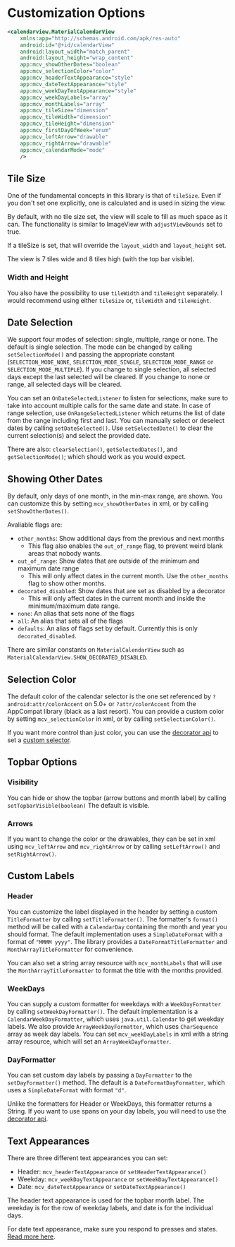 Customization Options
=====================

```xml
<calendarview.MaterialCalendarView
    xmlns:app="http://schemas.android.com/apk/res-auto"
    android:id="@+id/calendarView"
    android:layout_width="match_parent"
    android:layout_height="wrap_content"
    app:mcv_showOtherDates="boolean"
    app:mcv_selectionColor="color"
    app:mcv_headerTextAppearance="style"
    app:mcv_dateTextAppearance="style"
    app:mcv_weekDayTextAppearance="style"
    app:mcv_weekDayLabels="array"
    app:mcv_monthLabels="array"
    app:mcv_tileSize="dimension"
    app:mcv_tileWidth="dimension"
    app:mcv_tileHeight="dimension"
    app:mcv_firstDayOfWeek="enum"
    app:mcv_leftArrow="drawable"
    app:mcv_rightArrow="drawable"
    app:mcv_calendarMode="mode"
    />
```

## Tile Size

One of the fundamental concepts in this library is that of `tileSize`.
Even if you don't set one explicitly, one is calculated and is used in sizing the view.

By default, with no tile size set, the view will scale to fill as much space as it can.
The functionality is similar to ImageView with `adjustViewBounds` set to true.

If a tileSize is set, that will override the `layout_width` and `layout_height` set.

The view is 7 tiles wide and 8 tiles high (with the top bar visible).

### Width and Height

You also have the possibility to use `tileWidth` and `tileHeight` separately. I would recommend using either `tileSize` or, `tileWidth` and `tileHeight`.


## Date Selection

We support four modes of selection: single, multiple, range or none. The default is single selection.
The mode can be changed by calling `setSelectionMode()` and passing the appropriate constant (`SELECTION_MODE_NONE`, `SELECTION_MODE_SINGLE`, `SELECTION_MODE_RANGE` or `SELECTION_MODE_MULTIPLE`).
If you change to single selection, all selected days except the last selected will be cleared.
If you change to none or range, all selected days will be cleared.

You can set an `OnDateSelectedListener` to listen for selections, make sure to take into account multiple calls for the same date and state. In case of range selection, use `OnRangeSelectedListener` which returns the list of date from the range including first and last.
You can manually select or deselect dates by calling `setDateSelected()`.
Use `setSelectedDate()` to clear the current selection(s) and select the provided date.

There are also: `clearSelection()`, `getSelectedDates()`, and `getSelectionMode()`; which should work as you would expect.


## Showing Other Dates

By default, only days of one month, in the min-max range, are shown.
You can customize this by setting `mcv_showOtherDates` in xml, or by calling `setShowOtherDates()`.

Avaliable flags are:
* `other_months`: Show additional days from the previous and next months
    * This flag also enables the `out_of_range` flag, to prevent weird blank areas that nobody wants.
* `out_of_range`: Show dates that are outside of the minimum and maximum date range
    * This will only affect dates in the current month. Use the `other_months` flag to show other months.
* `decorated_disabled`: Show dates that are set as disabled by a decorator
    * This will only affect dates in the current month and inside the minimum/maximum date range.
* `none`: An alias that sets none of the flags
* `all`: An alias that sets all of the flags
* `defaults`: An alias of flags set by default. Currently this is only `decorated_disabled`.

There are similar constants on `MaterialCalendarView` such as `MaterialCalendarView.SHOW_DECORATED_DISABLED`.


## Selection Color

The default color of the calendar selector is the one set referenced by `?android:attr/colorAccent` on 5.0+ or `?attr/colorAccent` from the AppCompat library (black as a last resort).
You can provide a custom color by setting `mcv_selectionColor` in xml, or by calling `setSelectionColor()`.

If you want more control than just color, you can use the [decorator api](DECORATORS.md) to set a [custom selector](CUSTOM_SELECTORS.md).


## Topbar Options

### Visibility

You can hide or show the topbar (arrow buttons and month label) by calling `setTopbarVisible(boolean)`
The default is visible.

### Arrows

If you want to change the color or the drawables, they can be set in xml using `mcv_leftArrow` and `mcv_rightArrow` or by calling `setLeftArrow()` and `setRightArrow()`.

## Custom Labels

### Header

You can customize the label displayed in the header by setting a custom `TitleFormatter` by calling `setTitleFormatter()`.
The formatter's `format()` method will be called with a `CalendarDay` containing the month and year you should format.
The default implementation uses a `SimpleDateFormat` with a format of `"MMMM yyyy"`.
The library provides a `DateFormatTitleFormatter` and `MonthArrayTitleFormatter` for convenience.

You can also set a string array resource with `mcv_monthLabels` that will use the `MonthArrayTitleFormatter` to format the title with the months provided.

### WeekDays

You can supply a custom formatter for weekdays with a `WeekDayFormatter` by calling `setWeekDayFormatter()`.
The default implementation is a `CalendarWeekDayFormatter`, which uses `java.util.Calendar` to get weekday labels.
We also provide `ArrayWeekDayFormatter`, which uses `CharSequence` array as week day labels.
You can set `mcv_weekDayLabels` in xml with a string array resource, which will set an `ArrayWeekDayFormatter`.

### DayFormatter

You can set custom day labels by passing a `DayFormatter` to the `setDayFormatter()` method.
The default is a `DateFormatDayFormatter`, which uses a `SimpleDateFormat` with format `"d"`.

Unlike the formatters for Header or WeekDays, this formatter returns a String.
If you want to use spans on your day labels, you will need to use the [decorator api](DECORATORS.md).


## Text Appearances

There are three different text appearances you can set:

* Header: `mcv_headerTextAppearance` or `setHeaderTextAppearance()`
* Weekday: `mcv_weekDayTextAppearance` or `setWeekDayTextAppearance()`
* Date: `mcv_dateTextAppearance` or `setDateTextAppearance()`

The header text appearance is used for the topbar month label.
The weekday is for the row of weekday labels, and date is for the individual days.

For date text appearance, make sure you respond to presses and states. [Read more here](CUSTOM_SELECTORS.md).
